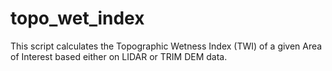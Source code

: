 # topo_wet_index
This script calculates the Topographic Wetness Index (TWI) of a given Area of Interest based either on LIDAR or TRIM DEM data.

